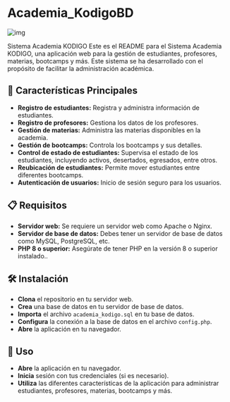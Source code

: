 # Academia_KodigoBD
![img](https://media.giphy.com/media/qgQUggAC3Pfv687qPC/giphy.gif)

Sistema Academia KODIGO
Este es el README para el Sistema Academia KODIGO, una aplicación web para la gestión de estudiantes, profesores, materias, bootcamps y más. Este sistema se ha desarrollado con el propósito de facilitar la administración académica.

## 🚀 Características Principales
- **Registro de estudiantes:** Registra y administra información de estudiantes.
- **Registro de profesores:** Gestiona los datos de los profesores.
- **Gestión de materias:** Administra las materias disponibles en la academia.
- **Gestión de bootcamps:** Controla los bootcamps y sus detalles.
- **Control de estado de estudiantes:** Supervisa el estado de los estudiantes, incluyendo activos, desertados, egresados, entre otros.
- **Reubicación de estudiantes:** Permite mover estudiantes entre diferentes bootcamps.
- **Autenticación de usuarios:** Inicio de sesión seguro para los usuarios.

## 📋 Requisitos
- **Servidor web:** Se requiere un servidor web como Apache o Nginx.
- **Servidor de base de datos:** Debes tener un servidor de base de datos como MySQL, PostgreSQL, etc.
- **PHP 8 o superior:** Asegúrate de tener PHP en la versión 8 o superior instalado..

## 🛠️ Instalación
- **Clona** el repositorio en tu servidor web.
- **Crea** una base de datos en tu servidor de base de datos.
- **Importa** el archivo `academia_kodigo.sql` en tu base de datos.
- **Configura** la conexión a la base de datos en el archivo `config.php`.
- **Abre** la aplicación en tu navegador.

## 📖 Uso
- **Abre** la aplicación en tu navegador.
- **Inicia** sesión con tus credenciales (si es necesario).
- **Utiliza** las diferentes características de la aplicación para administrar estudiantes, profesores, materias, bootcamps y más.


